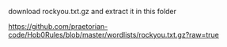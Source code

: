 download rockyou.txt.gz and extract it in this folder

https://github.com/praetorian-code/Hob0Rules/blob/master/wordlists/rockyou.txt.gz?raw=true

